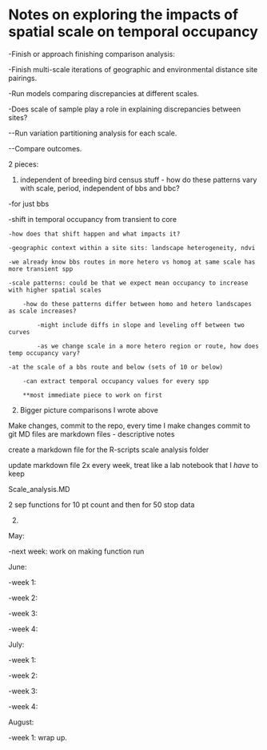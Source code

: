 # Notes on exploring the impacts of spatial scale on temporal occupancy

-Finish or approach finishing comparison analysis: 

-Finish multi-scale iterations of geographic and environmental distance site pairings. 

-Run models comparing discrepancies at different scales. 

-Does scale of sample play a role in explaining discrepancies between sites? 
 
--Run variation partitioning analysis for each scale. 

--Compare outcomes. 


2 pieces: 

1) independent of breeding bird census stuff - how do these patterns vary with scale, period, independent of bbs and bbc? 

-for just bbs 

-shift in temporal occupancy from transient to core 

	-how does that shift happen and what impacts it? 

	-geographic context within a site sits: landscape heterogeneity, ndvi 

	-we already know bbs routes in more hetero vs homog at same scale has more transient spp 

	-scale patterns: could be that we expect mean occupancy to increase with higher spatial scales 

		-how do these patterns differ between homo and hetero landscapes as scale increases? 

			-might include diffs in slope and leveling off between two curves 

			-as we change scale in a more hetero region or route, how does temp occupancy vary? 

	-at the scale of a bbs route and below (sets of 10 or below) 

		-can extract temporal occupancy values for every spp 

		**most immediate piece to work on first

2) Bigger picture comparisons I wrote above 


Make changes, commit to the repo, every time I make changes commit to git 
MD files are markdown files - descriptive notes 

create a markdown file for the R-scripts scale analysis folder  

update markdown file 2x every week, treat like a lab notebook that I *have* to keep 

Scale_analysis.MD


2 sep functions for 10 pt count and then for 50 stop data 



2) 


May: 

-next week: work on making function run 

June: 

-week 1:
 
-week 2:

-week 3:

-week 4:


July: 

-week 1: 

-week 2: 

-week 3: 

-week 4:


August: 

-week 1: wrap up. 


